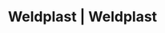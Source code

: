 ---
Link: "file:/Users/vinayakpatel/Downloads/www.weldplast.cz/eshop_products_compare/add/eshop-products-variant419"
product_name: "null"
product_id: "null"
title: "Weldplast | Weldplast"
product_desc: ""
product_specs: ""
product_downloads: ""
href: ""
accessories: ""
similar_products: ""
---